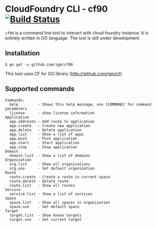 # CloudFoundry CLI - cf90 [![Build Status](https://travis-ci.org/igm/cf90.png?branch=master)](https://travis-ci.org/igm/cf90)

`cf90` is a command line tool to interact with cloud foundry instance. It is entirely written in GO language.
The tool is still under development.

## Installation
`$ go get -u github.com/igm/cf90`

This tool uses CF for GO library (http://github.com/igm/cf)

## Supported commands

```
Commands:
  help         - Shows this help message, use [COMMAND] for command parameters
  license      - show license information
Application
  app.addroute - Add route to application
  app.create   - Create new application
  app.delete   - Delete application
  app.list     - Show a list of apps
  app.push     - Push application
  app.start    - Start application
  app.stop     - Stop application
Domain
  domain.list  - Show a list of domains
Organization
  org.list     - Show all organizations
  org.use      - Set default organization
Route
  route.create - Create a route in current space
  route.delete - Delete route
  route.list   - Show all routes
Service
  service.list - Show a list of services
Space
  space.list   - Show all spaces in organization
  space.use    - Set default space
Target
  target.list  - Show known targets
  target.use   - Set current target
```
